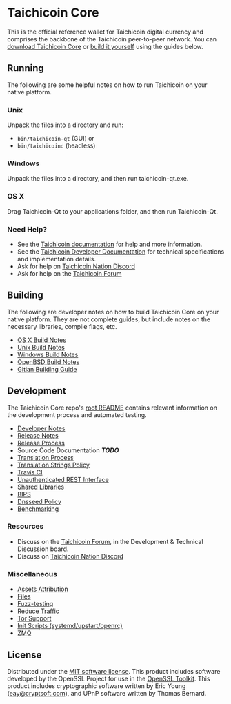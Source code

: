 Taichicoin Core
==========

This is the official reference wallet for Taichicoin digital currency and comprises the backbone of the Taichicoin peer-to-peer network. You can [download Taichicoin Core](https://www.taichicoin.org/downloads/) or [build it yourself](#building) using the guides below.

Running
---------------------
The following are some helpful notes on how to run Taichicoin on your native platform.

### Unix

Unpack the files into a directory and run:

- `bin/taichicoin-qt` (GUI) or
- `bin/taichicoind` (headless)

### Windows

Unpack the files into a directory, and then run taichicoin-qt.exe.

### OS X

Drag Taichicoin-Qt to your applications folder, and then run Taichicoin-Qt.

### Need Help?

* See the [Taichicoin documentation](https://docs.taichicoin.org)
for help and more information.
* See the [Taichicoin Developer Documentation](https://taichicoin-docs.github.io/) 
for technical specifications and implementation details.
* Ask for help on [Taichicoin Nation Discord](http://taichicoinchat.org)
* Ask for help on the [Taichicoin Forum](https://taichicoin.org/forum)

Building
---------------------
The following are developer notes on how to build Taichicoin Core on your native platform. They are not complete guides, but include notes on the necessary libraries, compile flags, etc.

- [OS X Build Notes](build-osx.md)
- [Unix Build Notes](build-unix.md)
- [Windows Build Notes](build-windows.md)
- [OpenBSD Build Notes](build-openbsd.md)
- [Gitian Building Guide](gitian-building.md)

Development
---------------------
The Taichicoin Core repo's [root README](/README.md) contains relevant information on the development process and automated testing.

- [Developer Notes](developer-notes.md)
- [Release Notes](release-notes.md)
- [Release Process](release-process.md)
- Source Code Documentation ***TODO***
- [Translation Process](translation_process.md)
- [Translation Strings Policy](translation_strings_policy.md)
- [Travis CI](travis-ci.md)
- [Unauthenticated REST Interface](REST-interface.md)
- [Shared Libraries](shared-libraries.md)
- [BIPS](bips.md)
- [Dnsseed Policy](dnsseed-policy.md)
- [Benchmarking](benchmarking.md)

### Resources
* Discuss on the [Taichicoin Forum](https://taichicoin.org/forum), in the Development & Technical Discussion board.
* Discuss on [Taichicoin Nation Discord](http://taichicoinchat.org)

### Miscellaneous
- [Assets Attribution](assets-attribution.md)
- [Files](files.md)
- [Fuzz-testing](fuzzing.md)
- [Reduce Traffic](reduce-traffic.md)
- [Tor Support](tor.md)
- [Init Scripts (systemd/upstart/openrc)](init.md)
- [ZMQ](zmq.md)

License
---------------------
Distributed under the [MIT software license](/COPYING).
This product includes software developed by the OpenSSL Project for use in the [OpenSSL Toolkit](https://www.openssl.org/). This product includes
cryptographic software written by Eric Young ([eay@cryptsoft.com](mailto:eay@cryptsoft.com)), and UPnP software written by Thomas Bernard.
